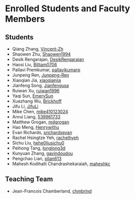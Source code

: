 # Enrolled Students and Faculty Members


## Students
* Qiang Zhang, [Vincent-Zh](https://github.com/Vincent-Zh)
* Shaowen Zhu, [Shaowen1994](https://github.com/Shawoen1994)
* Desik Rengarajan, [DesikRengarajan](https://github.com/DesikRengarajan)
* Haosi Liu, [Billiam0706](https://github.com/Billiam0706)
* Pallavi Premkumar, [pallavikumarp](https://github.com/Pallavikumarp)
* Junpeng Ren, [Junpeng-Ren]( https://github.com/Junpeng-Ren)
* Xiaoqian Jia, [xiaoqianjia](https://github.com/xiaoqianjia)
* Jianfeng Song, [Jianfengusa](https://github.com/Jianfengusa)
* Ruiwan Xu, [ruiwan1996](https://github.com/ruiwan1996)
* Yaqi Sun, [EmerySun](https://github.com/EmerySun)
* Xuezhang Wu, [Brickhoff](https://github.com/Brickhoff)
* Jifu Li, [JifuLi](https://github.com/JifuLi)
* Mike Chen, [mike410123024](https://github.com/mike410123024) 
* Anrui Liang, [539961733](https://github.com/539961733)
* Matthew Grogan, [mdgrogan](https://github.com/mdgrogan)
* Hao Meng, [Henrywithu](https://github.com/Henrywithu)
* Evan Richards, [srichardsevan](https://github.com/srichardsevan)
* Rachel Hsingtze Yeh, [rachelhyeh](https://github.com/rachelhyeh)
* Sichu Liu, [hehe0liusichu0](https://github.com/sichuLiu)
* Peihong Tang, [longlong3d](https://github.com/longlong3d)
* Kunyuan Zhang, [gavindoudou](https://github.com/gavindoudou)
* Pengchao Lian, [plian613](https://github.com/plian613)
* Mahesh Kodihalli Chandrashekaraiah, [maheshkc](https://github.com/Maheshkc)
## Teaching Team

* Jean-Francois Chamberland, [chmbrlnd](https://github.com/chmbrlnd)
